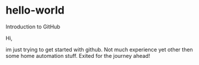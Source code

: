 # hello-world
Introduction to GitHub

Hi,

im just trying to get started with github. Not much experience yet other then some home automation stuff.
Exited for the journey ahead!
